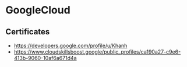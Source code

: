 # GoogleCloud
## Certificates
- https://developers.google.com/profile/u/Khanh
- https://www.cloudskillsboost.google/public_profiles/ca190a27-c9e6-413b-9060-10af6a671d4a

